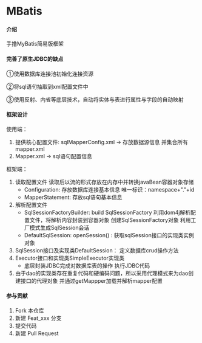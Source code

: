 # MBatis

#### 介绍
手撸MyBatis简易版框架


#### 完善了原生JDBC的缺点
①使⽤数据库连接池初始化连接资源

②将sql语句抽取到xml配置⽂件中

③使⽤反射、内省等底层技术，⾃动将实体与表进⾏属性与字段的⾃动映射

#### 框架设计
使用端：
1. 提供核心配置文件:
sqlMapperConfig.xml -> 存放数据源信息 并集合所有mapper.xml
2. Mapper.xml -> sql语句配置信息

框架端：
1. 读取配置文件 
读取后以流的形式存放在内存中并转换javaBean容器对象存储
    - Configuration: 存放数据库连接基本信息 唯一标识：namespace+"."+id
    - MapperStatement: 存放sql语句基本信息
2. 解析配置文件
    - SqlSessionFactoryBuilder: build SqlSessionFactory
    利用dom4j解析配置文件，将解析内容封装到容器对象
      创建SqlSessionFactory对象 利用工厂模式生成SqlSession会话
    - DefaultSqlSession: openSession() : 获取sqlSession接⼝的实现类实例对象
3. SqlSession接⼝及实现类DefaultSession： 定义数据库crud操作⽅法
4. Executor接口和实现类SimpleExecutor实现类  
    - 底层封装JDBC完成对数据库表的操作 执行JDBC代码
5. 由于dao的实现类存在重复代码和硬编码问题，所以采用代理模式来为dao创建接⼝的代理对象 并通过getMappper加载并解析mapper配置

#### 参与贡献

1.  Fork 本仓库
2.  新建 Feat_xxx 分支
3.  提交代码
4.  新建 Pull Request

